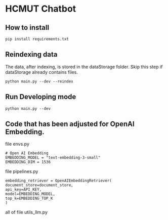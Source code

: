 # HCMUT Chatbot

## How to install
```
pip install requirements.txt
```

## Reindexing data
The data, after indexing, is stored in the dataStorage folder. Skip this step if dataStorage already contains files.
```
python main.py --dev --reindex
```

## Run Developing mode
```
python main.py --dev
```

## Code that has been adjusted for OpenAI Embedding.
file envs.py
```
# Open AI Embedding
EMBEDDING_MODEL = "text-embedding-3-small"
EMBEDDING_DIM = 1536
```

file pipelines.py
```
embedding_retriever = OpenAIEmbeddingRetriever(
document_store=document_store,
api_key=API_KEY,
model=EMBEDDING_MODEL,
top_k=EMBEDDING_TOP_K
)
```

all of file utils_llm.py